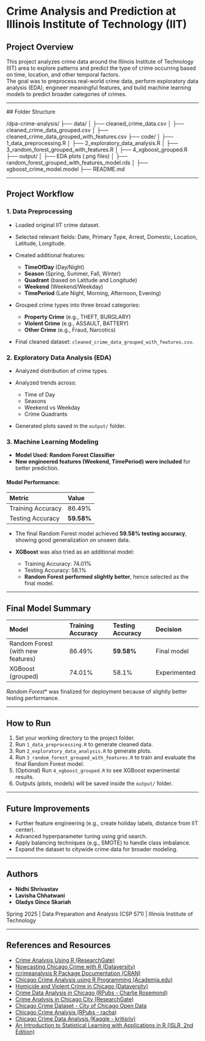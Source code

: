 # Crime Analysis and Prediction at Illinois Institute of Technology (IIT)

## Project Overview
This project analyzes crime data around the Illinois Institute of Technology (IIT) area to explore patterns and predict the type of crime occurring based on time, location, and other temporal factors.  
The goal was to preprocess real-world crime data, perform exploratory data analysis (EDA), engineer meaningful features, and build machine learning models to predict broader categories of crimes.

---

##️ Folder Structure

/dpa-crime-analysis/
├── data/
│   ├── cleaned_crime_data.csv
│   ├── cleaned_crime_data_grouped.csv
│   ├── cleaned_crime_data_grouped_with_features.csv
├── code/
│   ├── 1_data_preprocessing.R
│   ├── 2_exploratory_data_analysis.R
│   ├── 3_random_forest_grouped_with_features.R
│   ├── 4_xgboost_grouped.R
├── output/
│   ├── EDA plots (.png files)
│   ├── random_forest_grouped_with_features_model.rds
│   ├── xgboost_crime_model.model
├── README.md


---

## Project Workflow

### 1. Data Preprocessing
- Loaded original IIT crime dataset.
- Selected relevant fields: Date, Primary Type, Arrest, Domestic, Location, Latitude, Longitude.
- Created additional features:
  - **TimeOfDay** (Day/Night)
  - **Season** (Spring, Summer, Fall, Winter)
  - **Quadrant** (based on Latitude and Longitude)
  - **Weekend** (Weekend/Weekday)
  - **TimePeriod** (Late Night, Morning, Afternoon, Evening)

- Grouped crime types into three broad categories:
  - **Property Crime** (e.g., THEFT, BURGLARY)
  - **Violent Crime** (e.g., ASSAULT, BATTERY)
  - **Other Crime** (e.g., Fraud, Narcotics)

- Final cleaned dataset: `cleaned_crime_data_grouped_with_features.csv`.

### 2. Exploratory Data Analysis (EDA)
- Analyzed distribution of crime types.
- Analyzed trends across:
  - Time of Day
  - Seasons
  - Weekend vs Weekday
  - Crime Quadrants

- Generated plots saved in the `output/` folder.

### 3. Machine Learning Modeling

- **Model Used: Random Forest Classifier**
- **New engineered features (Weekend, TimePeriod) were included** for better prediction.

#### Model Performance:
| Metric | Value |
|:---|:---|
| Training Accuracy | 86.49% |
| Testing Accuracy | **59.58%** |

- The final Random Forest model achieved **59.58% testing accuracy**, showing good generalization on unseen data.

- **XGBoost** was also tried as an additional model:
  - Training Accuracy: 74.01%
  - Testing Accuracy: 58.1%
  - **Random Forest performed slightly better**, hence selected as the final model.

---

## Final Model Summary

| Model | Training Accuracy | Testing Accuracy | Decision |
|:---|:---|:---|:---|
| Random Forest (with new features) | 86.49% | **59.58%** | Final model |
| XGBoost (grouped) | 74.01% | 58.1% | Experimented |

*Random Forest** was finalized for deployment because of slightly better testing performance.

---

## How to Run

1. Set your working directory to the project folder.
2. Run `1_data_preprocessing.R` to generate cleaned data.
3. Run `2_exploratory_data_analysis.R` to generate plots.
4. Run `3_random_forest_grouped_with_features.R` to train and evaluate the final Random Forest model.
5. (Optional) Run `4_xgboost_grouped.R` to see XGBoost experimental results.
6. Outputs (plots, models) will be saved inside the `output/` folder.

---

## Future Improvements
- Further feature engineering (e.g., create holiday labels, distance from IIT center).
- Advanced hyperparameter tuning using grid search.
- Apply balancing techniques (e.g., SMOTE) to handle class imbalance.
- Expand the dataset to citywide crime data for broader modeling.

---

## Authors
- **Nidhi Shrivastav**
- **Lavisha Chhatwani**
- **Gladys Gince Skariah**

Spring 2025 | Data Preparation and Analysis (CSP 571) | Illinois Institute of Technology

---

## References and Resources
- [Crime Analysis Using R (ResearchGate)](https://www.researchgate.net/publication/337414019_Crime_Analysis_Using_R)
- [Nowcasting Chicago Crime with R (Dataversity)](https://www.dataversity.net/nowcasting-chicago-crime-with-r/)
- [rcrimeanalysis R Package Documentation (CRAN)](https://cran.r-project.org/web/packages/rcrimeanalysis/rcrimeanalysis.pdf)
- [Chicago Crime Analysis using R Programming (Academia.edu)](https://www.academia.edu/44802248/Chicago_Crime_Analysis_using_R_Programming)
- [Homicide and Violent Crime in Chicago (Dataversity)](https://www.dataversity.net/homicide-violent-crime-chicago-first-look-data-r/)
- [Crime Data Analysis in Chicago (RPubs - Charlie Rosemond)](https://rpubs.com/charlie_rosemond/data607final)
- [Crime Analysis in Chicago City (ResearchGate)](https://www.researchgate.net/publication/335361962_Crime_Analysis_in_Chicago_City)
- [Chicago Crime Dataset - City of Chicago Open Data](https://data.cityofchicago.org/Public-Safety/Chicago-Police-Department-Illinois-Uniform-Crime-R/c7ck-438e/about_data)
- [Chicago Crime Analysis (RPubs - racha)](https://rpubs.com/racha/chicagocrimes)
- [Chicago Crime Data Analysis (Kaggle - kritisriv)](https://www.kaggle.com/code/kritisriv/chicago-crime-data-analysis)
- [An Introduction to Statistical Learning with Applications in R (ISLR, 2nd Edition)](https://www.statlearning.com/)


